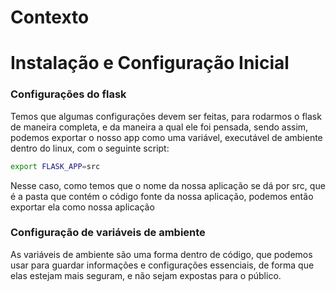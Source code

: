 # Contexto

# Instalação e Configuração Inicial
### Configurações do flask
Temos que algumas configurações devem ser feitas, para rodarmos o flask de maneira completa, e da maneira a qual ele foi pensada, sendo assim, podemos exportar o nosso app como uma variável, executável de ambiente dentro do linux, com o seguinte script:

```bash
export FLASK_APP=src
```
Nesse caso, como temos que o nome da nossa aplicação se dá por src, que é a pasta que contém o código fonte da nossa aplicação, podemos então exportar ela como nossa aplicação


### Configuração de variáveis de ambiente 
As variáveis de ambiente são uma forma dentro de código, que podemos usar para guardar informações e configurações essenciais, de forma que elas estejam mais seguram, e não sejam expostas para o público.

# 



